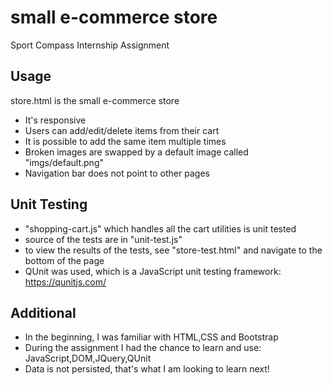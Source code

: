 # small e-commerce store
Sport Compass Internship Assignment

## Usage
store.html is the small e-commerce store
- It's responsive
- Users can add/edit/delete items from their cart
- It is possible to add the same item multiple times
- Broken images are swapped by a default image called "imgs/default.png"
- Navigation bar does not point to other pages

## Unit Testing
- "shopping-cart.js" which handles all the cart utilities is unit tested
- source of the tests are in "unit-test.js"
- to view the results of the tests, see "store-test.html" and navigate to the bottom of the page
- QUnit was used, which is a JavaScript unit testing framework: https://qunitjs.com/

## Additional
- In the beginning, I was familiar with HTML,CSS and Bootstrap
- During the assignment I had the chance to learn and use: JavaScript,DOM,JQuery,QUnit
- Data is not persisted, that's what I am looking to learn next!
